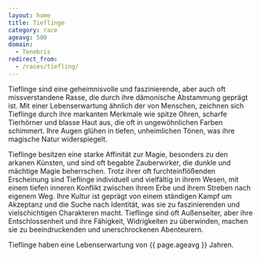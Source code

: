 ```yaml
---
layout: home
title: Tieflinge
category: race
ageavg: 500
domain:
  - Tenebris
redirect_from:
  - /races/tiefling/
---
```


Tieflinge sind eine geheimnisvolle und faszinierende, aber auch oft missverstandene Rasse, die durch ihre dämonische
Abstammung geprägt ist. Mit einer Lebenserwartung ähnlich der von Menschen, zeichnen sich Tieflinge durch ihre markanten
Merkmale wie spitze Ohren, scharfe Tierhörner und blasse Haut aus, die oft in ungewöhnlichen Farben schimmert. Ihre
Augen glühen in tiefen, unheimlichen Tönen, was ihre magische Natur widerspiegelt.

Tieflinge besitzen eine starke Affinität zur Magie, besonders zu den arkanen Künsten, und sind oft begabte Zauberwirker,
die dunkle und mächtige Magie beherrschen. Trotz ihrer oft furchteinflößenden Erscheinung sind Tieflinge individuell und
vielfältig in ihrem Wesen, mit einem tiefen inneren Konflikt zwischen ihrem Erbe und ihrem Streben nach eigenem Weg.
Ihre Kultur ist geprägt von einem ständigen Kampf um Akzeptanz und die Suche nach Identität, was sie zu faszinierenden
und vielschichtigen Charakteren macht. Tieflinge sind oft Außenseiter, aber ihre Entschlossenheit und ihre Fähigkeit,
Widrigkeiten zu überwinden, machen sie zu beeindruckenden und unerschrockenen Abenteurern.

Tieflinge haben eine Lebenserwartung von {{ page.ageavg }} Jahren.